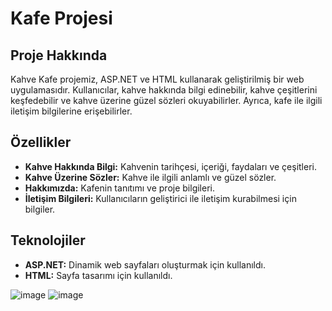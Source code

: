 # Kafe Projesi

## Proje Hakkında
Kahve Kafe projemiz, ASP.NET ve HTML kullanarak geliştirilmiş bir web uygulamasıdır. Kullanıcılar, kahve hakkında bilgi edinebilir, kahve çeşitlerini keşfedebilir ve kahve üzerine güzel sözleri okuyabilirler. Ayrıca, kafe ile ilgili iletişim bilgilerine erişebilirler.

## Özellikler
- **Kahve Hakkında Bilgi:** Kahvenin tarihçesi, içeriği, faydaları ve çeşitleri.
- **Kahve Üzerine Sözler:** Kahve ile ilgili anlamlı ve güzel sözler.
- **Hakkımızda:** Kafenin tanıtımı ve proje bilgileri.
- **İletişim Bilgileri:** Kullanıcıların geliştirici ile iletişim kurabilmesi için bilgiler.

## Teknolojiler
- **ASP.NET:** Dinamik web sayfaları oluşturmak için kullanıldı.
- **HTML:** Sayfa tasarımı için kullanıldı.

![image](https://github.com/user-attachments/assets/4fe9189c-c476-4291-965a-4766533f9308)
![image](https://github.com/user-attachments/assets/06c7e995-a7c6-41af-a0e8-a3268acebb73)



